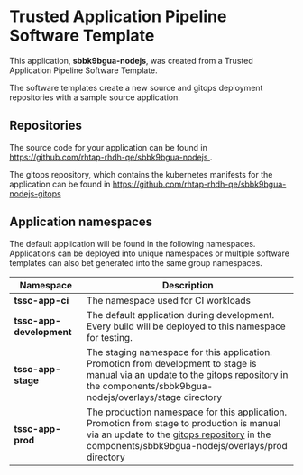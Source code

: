 # Trusted Application Pipeline Software Template

This application, **sbbk9bgua-nodejs**, was created from a Trusted Application Pipeline Software Template.

The software templates create a new source and gitops deployment repositories with a sample source application. 

## Repositories

The source code for your application can be found in [https://github.com/rhtap-rhdh-qe/sbbk9bgua-nodejs ](https://github.com/rhtap-rhdh-qe/sbbk9bgua-nodejs ).
 
The gitops repository, which contains the kubernetes manifests for the application can be found in 
[https://github.com/rhtap-rhdh-qe/sbbk9bgua-nodejs-gitops ](https://github.com/rhtap-rhdh-qe/sbbk9bgua-nodejs-gitops ) 

## Application namespaces 

The default application will be found in the following namespaces. Applications can be deployed into unique namespaces or multiple software templates can also bet generated into the same group namespaces.  

|  Namespace   |  Description   |  
| -------- | -------- |
| **tssc-app-ci** | The namespace used for CI workloads |
| **tssc-app-development** | The default application during development. Every build will be deployed to this namespace for testing. |
| **tssc-app-stage** | The staging namespace for this application. Promotion from development to stage is manual via an update to the [gitops repository](https://github.com/rhtap-rhdh-qe/sbbk9bgua-nodejs-gitops ) in the components/sbbk9bgua-nodejs/overlays/stage directory |
| **tssc-app-prod** | The production namespace for this application. Promotion from stage to production is manual via an update to the [gitops repository](https://github.com/rhtap-rhdh-qe/sbbk9bgua-nodejs-gitops ) in the components/sbbk9bgua-nodejs/overlays/prod directory |